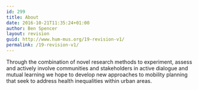 ```yaml
---
id: 299
title: About
date: 2016-10-21T11:35:24+01:00
author: Ben Spencer
layout: revision
guid: http://www.hum-mus.org/19-revision-v1/
permalink: /19-revision-v1/
---
```

Through the combination of novel research methods to experiment, assess and actively involve communities and stakeholders in active dialogue and mutual learning we hope to develop new approaches to mobility planning that seek to address health inequalities within urban areas.
